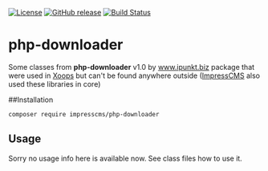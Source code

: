[![License](https://img.shields.io/github/license/MekDrop/legacy-library-php-downloader.svg?maxAge=2592000)](License.txt) [![GitHub release](https://img.shields.io/github/release/MekDrop/legacy-library-php-downloader.svg?maxAge=2592000)](https://github.com/ImpressCMS/impresscms/releases) [![Build Status](https://travis-ci.org/MekDrop/legacy-library-php-downloader.svg?branch=master)](https://travis-ci.org/MekDrop/legacy-library-php-downloader)

# php-downloader

Some classes from **php-downloader** v1.0 by www.ipunkt.biz package that were used in [Xoops](http://xoops.org) but can't be found anywhere outside ([ImpressCMS](http://impresscms.org) also used these libraries in core)

##Installation

`composer require impresscms/php-downloader`

## Usage

Sorry no usage info here is available now. See class files how to use it.
